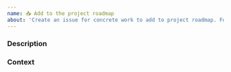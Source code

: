 ```yaml
---
name: 📥 Add to the project roadmap
about: 'Create an issue for concrete work to add to project roadmap. For ideas and questions, choose `Discuss an idea` or `Ask a question` instead.'
---
```


### Description

<!--- Provide a detailed explanation of the issue and your reasons for creating it as well as any expected outcomes. -->

### Context

<!--- Provide more context as to why this is important. Any links to where it has previously been discussed or implemented will be appreciated. -->
